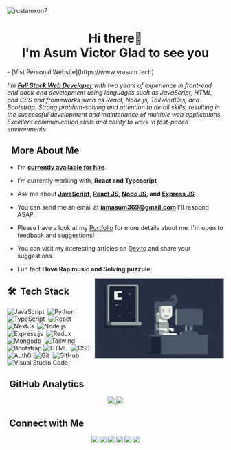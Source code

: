 

<p align="left"> <img src="https://komarev.com/ghpvc/?username=AsumVictor&label=Profile%20views&color=0e75b6&style=flat" alt="rustamxon7" /> </p>
<h1 align="center">Hi there👋
<br>I'm Asum Victor Glad to see you </h1>
- [Vist Personal Website](https://www.vrasum.tech)

<p><i>I'm <ins><b>Full Stack Web Developer</b></ins> with two years of experience in front-end and back-end development using languages such as JavaScript, HTML, and CSS and frameworks such as React, Node.js, TailwindCss, and Bootstrap. Strong problem-solving and attention to detail skills, resulting in the successful development and maintenance of multiple web applications. Excellent communication skills and ability to work in fast-paced environments</i></p>

##  &nbsp; More About Me

-  I’m **[currently available for hire]()**.

-  I’m currently working with, **React and Typescript**

-  Ask me about **[JavaScript](), [React JS](), [Node JS](), and [Express JS]()**

-  You can send me an email at **iamasum369@gmail.com** I'll respond ASAP.

-  Please have a look at my [Portfolio](https://vrasum.tech) for more details about me. I'm open to feedback and suggestions!

-  You can visit my interesting articles on [Dev.to](https://dev.to/asumvictordev) and share your suggestions.

- Fun fact **I love Rap music and Solving puzzule**

<img alt="Night Coding" src="https://raw.githubusercontent.com/AVS1508/AVS1508/master/assets/Night-Coding.gif" align="right"/>

## 🛠 &nbsp;Tech Stack

![JavaScript](https://img.shields.io/badge/-JavaScript-05122A?style=flat&logo=javascript)&nbsp;
![Python](https://img.shields.io/badge/-Python-05122A?style=flat&logo=python)&nbsp;
![TypeScript](https://img.shields.io/badge/-Typecscript-05122A?style=flat&logo=typescript)&nbsp;
![React](https://img.shields.io/badge/-React-05122A?style=flat&logo=react)&nbsp;
![NextJs](https://img.shields.io/badge/-Nextjs-05122A?style=flat&logo=nextjs)&nbsp;
![Node.js](https://img.shields.io/badge/-Node.js-05122A?style=flat&logo=node.js)&nbsp;
![Express.js](https://img.shields.io/badge/-Express.js-05122A?style=flat&logo=express)&nbsp;
![Redux](https://img.shields.io/badge/-Redux-05122A?style=flat&logo=redux)&nbsp;
![Mongodb](https://img.shields.io/badge/-Mongodb-05122A?style=flat&logo=mongodb)&nbsp;
![Tailwind](https://img.shields.io/badge/-tailwindcss-05122A?style=flat&logo=tailwindcss)&nbsp;
![Bootstrap](https://img.shields.io/badge/-Bootstrap-05122A?style=flat&logo=bootstrap&logoColor=563D7C)
![HTML](https://img.shields.io/badge/-HTML-05122A?style=flat&logo=HTML5)&nbsp;
![CSS](https://img.shields.io/badge/-CSS-05122A?style=flat&logo=CSS3&logoColor=1572B6)&nbsp;
![Auth0](https://img.shields.io/badge/-Auth0-05122A?style=flat&logo=auth0)&nbsp;
![Git](https://img.shields.io/badge/-Git-05122A?style=flat&logo=git)&nbsp;
![GitHub](https://img.shields.io/badge/-GitHub-05122A?style=flat&logo=github)&nbsp;
![Visual Studio Code](https://img.shields.io/badge/-Visual%20Studio%20Code-05122A?style=flat&logo=visual-studio-code&logoColor=007ACC)&nbsp;



##  &nbsp;GitHub Analytics

<p align="center">
<a href="https://github.com/AsumVictor">
  <img height="180em" src="https://github-readme-stats-eight-theta.vercel.app/api?username=AsumVictor&show_icons=true&theme=algolia&include_all_commits=true&count_private=true"/>
  <img height="180em" src="https://github-readme-stats-eight-theta.vercel.app/api/top-langs/?username=AsumVictor&layout=compact&langs_count=8&theme=algolia"/>
</a>
</p>

##  &nbsp;Connect with Me

<p align="center"><b>
<a href="https://asumvictor.github.io/me/"><img src="https://img.shields.io/badge/-asumvictor-3423A6?style=flat&logo=Google-Chrome&logoColor=white"/></a>
<a href="https://www.linkedin.com/in/victorasumdev"><img src="https://img.shields.io/badge/-AsumVictor-0077B5?style=flat&logo=Linkedin&logoColor=white"/></a>
<a href="mailto:iamasum369@gmail.com"><img src="https://img.shields.io/badge/-iamasum369@gmail-D14836?style=flat&logo=Gmail&logoColor=white"/></a>
<a href="https://www.instagram.com/aiasumcode"><img src="https://img.shields.io/badge/aiasumcode--E4405F?style=flat&logo=Instagram&logoColor=white"/></a>
<a href="https://web.facebook.com/CodeCardVault/"><img src="https://img.shields.io/badge/-CodeCardVault-1877F2?style=flat&logo=Facebook&logoColor=white"/></a>
<a href="https://dev.to/asumvictordev"><img src="https://img.shields.io/badge/-asumvictordev-1877F2?style=flat&logo=dev&logoColor=white"/></a>
<b></p>
